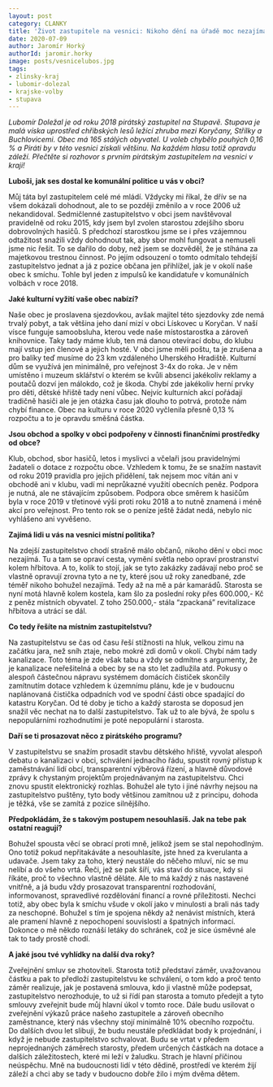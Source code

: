 ```yaml
---
layout: post
category: CLANKY
title: 'Život zastupitele na vesnici: Nikoho dění na úřadě moc nezajímá'
date: 2020-07-09
author: Jaromír Horký
authorId: jaromir.horky
image: posts/vesnicelubos.jpg
tags: 
- zlinsky-kraj
- lubomir-dolezal
- krajske-volby
- stupava
---
```

*Lubomír Doležal je od roku 2018 pirátský zastupitel na Stupavě. Stupava je malá víska uprostřed chřibských lesů ležící zhruba mezi Koryčany, Střílky a Buchlovicemi. Obec má 165 stálých obyvatel. U voleb chybělo pouhých 0,16 % a Piráti by v této vesnici získali většinu. Na každém hlasu totiž opravdu záleží. Přečtěte si rozhovor s prvním pirátským zastupitelem na vesnici v kraji!*

**Luboši, jak ses dostal ke komunální politice u vás v obci?**
 
Můj táta byl zastupitelem celé mé mládí. Vždycky mi říkal, že dřív se na všem dokázali dohodnout, ale to se později změnilo a v roce 2006 už nekandidoval. Sedmičlenné zastupitelstvo v obci jsem navštěvoval pravidelně od roku 2015, kdy jsem byl zvolen starostou zdejšího sboru dobrovolných hasičů. S předchozí starostkou jsme se i přes vzájemnou odtažitost snažili vždy dohodnout tak, aby sbor mohl fungovat a nemuseli jsme nic řešit. To se dařilo do doby, než jsem se dozvěděl, že je stíhána za majetkovou trestnou činnost. Po jejím odsouzení o tomto odmítalo tehdejší zastupitelstvo jednat a já z pozice občana jen přihlížel, jak je v okolí naše obec k smíchu. Tohle byl jeden z impulsů ke kandidatuře v komunálních volbách v roce 2018.
 
**Jaké kulturní vyžití vaše obec nabízí?**

Naše obec je proslavena sjezdovkou, avšak majitel této sjezdovky zde nemá trvalý pobyt, a tak většina jeho daní mizí v obci Lískovec u Koryčan. V naší vísce funguje samoobsluha, kterou vede naše místostarostka a zároveň knihovnice. Taky tady máme klub, ten má danou otevírací dobu, do klubu mají vstup jen členové a jejich hosté. V obci jsme měli poštu, ta je zrušena a pro balíky teď musíme do 23 km vzdáleného Uherského Hradiště. Kulturní dům se využívá jen minimálně, pro veřejnost 3-4x do roka. Je v něm umístěno i muzeum sklářství o kterém se kvůli absenci jakékoliv reklamy a poutačů dozví jen málokdo, což je škoda. Chybí zde jakékoliv herní prvky pro děti, dětské hřiště tady není vůbec. Nejvíc kulturních akcí pořádají tradičně hasiči ale je jen otázka času jak dlouho to potrvá, protože nám chybí finance. Obec na kulturu v roce 2020 vyčlenila přesně 0,13 % rozpočtu a to je opravdu směšná částka.

**Jsou obchod a spolky v obci podpořeny v činnosti finančními prostředky od obce?**
 
Klub, obchod, sbor hasičů, letos i myslivci a včelaři jsou pravidelnými žadateli o dotace z rozpočtu obce. Vzhledem k tomu, že se snažím nastavit od roku 2019 pravidla pro jejich přidělení, tak nejsem moc vítán ani v obchodě ani v klubu, vadí mi neprůkazné využití obecních peněz. Podpora je nutná, ale ne stávajícím způsobem. Podpora obce směrem k hasičům byla v roce 2019 v třetinové výši proti roku 2018 a to nutně znamená i méně akcí pro veřejnost. Pro tento rok se o peníze ještě žádat nedá, nebylo nic vyhlášeno ani vyvěšeno.

**Zajímá lidi u vás na vesnici místní politika?**
 
Na zdejší zastupitelstvo chodí strašně málo občanů, nikoho dění v obci moc nezajímá. Tu a tam se opraví cesta, vymění světla nebo opraví prostranství kolem hřbitova. A to, kolik to stojí, jak se tyto zakázky zadávají nebo proč se vlastně opravují zrovna tyto a ne ty, které jsou už roky zanedbané, zde téměř nikoho bohužel nezajímá. Tedy až na mě a pár kamarádů. Starosta se nyní motá hlavně kolem kostela, kam šlo za poslední roky přes 600.000,- Kč z peněz místních obyvatel. Z toho 250.000,- stála “zpackaná” revitalizace hřbitova a utrácí se dál.

**Co tedy řešíte na místním zastupitelstvu?**

Na zastupitelstvu se čas od času řeší stížnosti na hluk, velkou zimu na začátku jara, než sníh ztaje, nebo mokré zdi domů v okolí. Chybí nám tady kanalizace. Toto téma je zde však tabu a vždy se odmítne s argumenty, že je kanalizace neřešitelná a obec by se na sto let zadlužila atd. Pokusy o alespoň částečnou nápravu systémem domácích čističek skončily zamítnutím dotace vzhledem k územnímu plánu, kde je v budoucnu naplánovaná čistička odpadních vod ve spodní části obce spadající do katastru Koryčan. Od té doby je ticho a každý starosta se doposud jen snažil věc nechat na to další zastupitelstvo. Tak už to ale bývá, že spolu s nepopulárními rozhodnutími je poté nepopulární i starosta.

**Daří se ti prosazovat něco z pirátského programu?**

V zastupitelstvu se snažím prosadit stavbu dětského hřiště, vyvolat alespoň debatu o kanalizaci v obci, schválení jednacího řádu, spustit rovný přístup k zaměstnávání lidí obcí, transparentní výběrová řízení, a hlavně důvodové zprávy k chystaným projektům projednávaným na zastupitelstvu. Chci znovu spustit elektronický rozhlas. Bohužel ale tyto i jiné návrhy nejsou na zastupitelstvo puštěny, tyto body většinou zamítnou už z principu, dohoda je těžká, vše se zamítá z pozice silnějšího.
 
**Předpokládám, že s takovým postupem nesouhlasíš. Jak na tebe pak ostatní reagují?**
 
Bohužel spousta věcí se obrací proti mně, jelikož jsem se stal nepohodlným. Ono totiž pokud nepřitakáváte a nesouhlasíte, jste hned za kverulanta a udavače. Jsem taky za toho, který neustále do něčeho mluví, nic se mu nelíbí a do všeho vrtá. Řeči, jež se pak šíří, vás staví do situace, kdy si říkáte, proč to všechno vlastně děláte. Ale to má každý z nás nastavené vnitřně, a já budu vždy prosazovat transparentní rozhodování, informovanost, spravedlivé rozdělování financí a rovné příležitosti. Nechci totiž, aby obec byla k smíchu všude v okolí jako v minulosti a brali nás tady za neschopné. Bohužel s tím je spojena někdy až nenávist místních, která ale pramení hlavně z nepochopení souvislostí a špatných informací. Dokonce o mě někdo roznáší letáky do schránek, což je sice úsměvné ale tak to tady prostě chodí.

**A jaké jsou tvé vyhlídky na další dva roky?**

Zveřejnění smluv se zhotoviteli. Starosta totiž představí záměr, uvažovanou částku a pak to předloží zastupitelstvu ke schválení, o tom kdo a proč tento záměr realizuje, jak je postavená smlouva, kdo ji vlastně může podepsat, zastupitelstvo nerozhoduje, to už si řídí pan starosta a tomuto předejít a tyto smlouvy zveřejnit bude můj hlavní úkol v tomto roce. Dále budu usilovat o zveřejnění výkazů práce našeho zastupitele a zároveň obecního zaměstnance, který nás všechny stojí minimálně 10% obecního rozpočtu. Do dalších dvou let slibuji, že budu neustále předkládat body k projednání, i když je nebude zastupitelstvo schvalovat. Budu se vrtat v předem neprojednaných záměrech starosty, předem určených částkách na dotace a dalších záležitostech, které mi leží v žaludku. Strach je hlavní příčinou neúspěchu. Mně na budoucnosti lidí v této dědině, prostředí ve kterém žijí záleží a chci aby se tady v budoucno dobře žilo i mým dvěma dětem.
